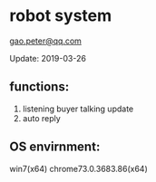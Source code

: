 # robot system


gao.peter@qq.com

Update:
2019-03-26 

## functions:
1. listening buyer talking update
2. auto reply

## OS envirnment:
win7(x64)
chrome73.0.3683.86(x64)



